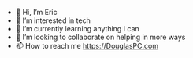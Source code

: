 - 👋 Hi, I’m Eric
- 👀 I’m interested in tech
- 🌱 I’m currently learning anything I can
- 💞️ I’m looking to collaborate on helping in more ways
- 📫 How to reach me https://DouglasPC.com

<!---
eric4479/eric4479 is a ✨ special ✨ repository because its `README.md` (this file) appears on your GitHub profile.
You can click the Preview link to take a look at your changes.
--->
